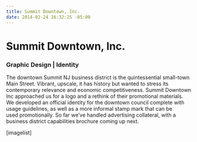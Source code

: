 ```yaml
---
title: Summit Downtown, Inc.
date: 2014-02-24 16:32:25 -05:00
---
```


<h1>Summit Downtown, Inc.</h1>
<h3>Graphic Design | Identity</h3>
The downtown Summit NJ business district is the quintessential small-town Main Street. Vibrant, upscale, it has history but wanted to stress its contemporary relevance and economic competitiveness. Summit Downtown Inc approached us for a logo and a rethink of their promotional materials. We developed an official identity for the downtown council complete with usage guidelines, as well as a more informal stamp mark that can be used promotionally. So far we’ve handled advertising collateral, with a business district capabilities brochure coming up next.


[imagelist]
